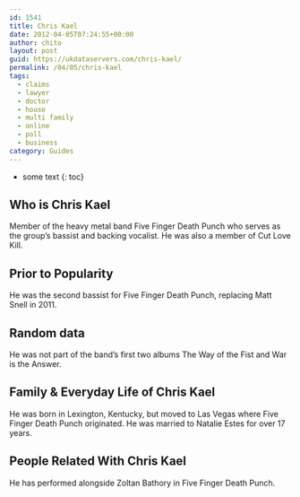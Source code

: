 ```yaml
---
id: 1541
title: Chris Kael
date: 2012-04-05T07:24:55+00:00
author: chito
layout: post
guid: https://ukdataservers.com/chris-kael/
permalink: /04/05/chris-kael
tags:
  - claims
  - lawyer
  - doctor
  - house
  - multi family
  - online
  - poll
  - business
category: Guides
---
```


* some text
{: toc}


## Who is  Chris Kael
                  
                  
                  
Member of the heavy metal band Five Finger Death Punch who serves as the group&#8217;s bassist and backing vocalist. He was also a member of Cut Love Kill.
                  
                
                
                
## Prior to Popularity 
                  
                  
                  
He was the second bassist for Five Finger Death Punch, replacing Matt Snell in 2011.
                  
                
                
                
## Random data 
                  
                  
                  
He was not part of the band&#8217;s first two albums The Way of the Fist and War is the Answer.
                  
                
                
                
## Family & Everyday Life of Chris Kael
                  
                  
                  
He was born in Lexington, Kentucky, but moved to Las Vegas where Five Finger Death Punch originated. He was married to Natalie Estes for over 17 years.
                  
                
                
                
## People Related With  Chris Kael
                  
                  
                  
He has performed alongside Zoltan Bathory in Five Finger Death Punch.
                  
                
              
            
          
          
          
    
    
  
